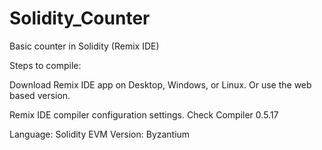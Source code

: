 # Solidity_Counter
Basic counter in Solidity (Remix IDE)

Steps to compile:

Download Remix IDE app on Desktop, Windows, or Linux. Or use the web based version.

Remix IDE compiler configuration settings.
Check Compiler 0.5.17

Language: Solidity
EVM Version: Byzantium
